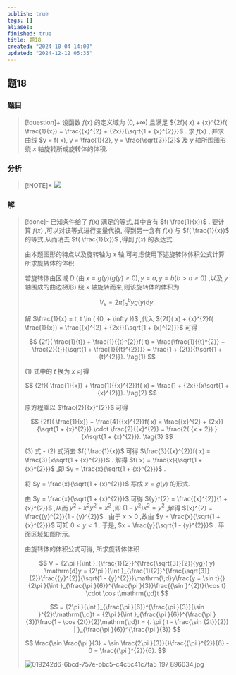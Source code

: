 ```yaml
---
publish: true
tags: []
aliases: 
finished: true
title: 题18
created: "2024-10-04 14:00"
updated: "2024-12-12 05:35"
---
```

## 题18
### 题目
> [!question]+
> 设函数 $f( x)$ 的定义域为 $( {0, + \infty })$ 且满足 ${2f}( x) + {x}^{2}f( \frac{1}{x}) = \frac{{x}^{2} + {2x}}{\sqrt{1 + {x}^{2}}}$ . 求 $f( x)$ , 并求曲线 $y = f( x), y = \frac{1}{2}, y = \frac{\sqrt{3}}{2}$ 及 $y$ 轴所围图形绕 $x$ 轴旋转所成旋转体的体积.
### 分析
> [!NOTE]+
> ![](https://img.hwenyi.tech/202412121334894.webp)
### 解
> [!done]-
> 已知条件给了 $f( x)$ 满足的等式,其中含有 $f( \frac{1}{x})$ . 要计算 $f( x)$ ,可以对该等式进行变量代换, 得到另一含有 $f( x)$ 与 $f( \frac{1}{x})$ 的等式,从而消去 $f( \frac{1}{x})$ ,得到 $f( x)$ 的表达式.
> 
> 由本题图形的特点以及旋转轴为 $x$ 轴,可考虑使用下述旋转体体积公式计算所求旋转体的体积.
> 
> 若旋转体由区域 $D$ (由 $x = g( y) ( {g( y) \geq 0}), y = a, y = b( {b > a \geq 0})$ ,以及 $y$ 轴围成的曲边梯形) 绕 $x$ 轴旋转而来,则该旋转体的体积为
> 
> $$
> {V}_{x} = {2\pi }{\int }_{a}^{b}{yg}( y) \mathrm{d}y.
> $$
> 
> 解 $\frac{1}{x} = t, t \in ( {0, + \infty })$ ,代入 ${2f}( x) + {x}^{2}f( \frac{1}{x}) = \frac{{x}^{2} + {2x}}{\sqrt{1 + {x}^{2}}}$ 可得
> 
> $$
> {2f}( \frac{1}{t}) + \frac{1}{{t}^{2}}f( t) = \frac{\frac{1}{{t}^{2}} + \frac{2}{t}}{\sqrt{1 + \frac{1}{{t}^{2}}}} = \frac{1 + {2t}}{t\sqrt{1 + {t}^{2}}}. \tag{1}
> $$
> 
> (1) 式中的 $t$ 换为 $x$ 可得
> 
> $$
> {2f}( \frac{1}{x}) + \frac{1}{{x}^{2}}f( x) = \frac{1 + {2x}}{x\sqrt{1 + {x}^{2}}}. \tag{2}
> $$
> 
> 原方程乘以 $\frac{2}{{x}^{2}}$ 可得
> 
> $$
> {2f}( \frac{1}{x}) + \frac{4}{{x}^{2}}f( x) = \frac{{x}^{2} + {2x}}{\sqrt{1 + {x}^{2}}} \cdot \frac{2}{{x}^{2}} = \frac{2( {x + 2}) }{x\sqrt{1 + {x}^{2}}}. \tag{3}
> $$
> 
> (3) 式 - (2) 式消去 $f( \frac{1}{x})$ 可得 $\frac{3}{{x}^{2}}f( x) = \frac{3}{x\sqrt{1 + {x}^{2}}}$ . 解得 $f( x) = \frac{x}{\sqrt{1 + {x}^{2}}}$ ,即 $y = \frac{x}{\sqrt{1 + {x}^{2}}}$ .
> 
> 将 $y = \frac{x}{\sqrt{1 + {x}^{2}}}$ 写成 $x = g( y)$ 的形式.
> 
> 由 $y = \frac{x}{\sqrt{1 + {x}^{2}}}$ 可得 ${y}^{2} = \frac{{x}^{2}}{1 + {x}^{2}}$ ,从而 ${y}^{2} + {x}^{2}{y}^{2} = {x}^{2}$ ,即 $( {1 - {y}^{2}}) {x}^{2} = {y}^{2}$ ,解得 ${x}^{2} = \frac{{y}^{2}}{1 - {y}^{2}}$ . 由于 $x > 0$ ,故由 $y = \frac{x}{\sqrt{1 + {x}^{2}}}$ 可知 $0 < y < 1$ . 于是, $x = \frac{y}{\sqrt{1 - {y}^{2}}}$ . 平面区域如图所示.
> 
> 由旋转体的体积公式可得, 所求旋转体体积
> 
> $$
> V = {2\pi }{\int }_{\frac{1}{2}}^{\frac{\sqrt{3}}{2}}{yg}( y) \mathrm{d}y = {2\pi }{\int }_{\frac{1}{2}}^{\frac{\sqrt{3}}{2}}\frac{{y}^{2}}{\sqrt{1 - {y}^{2}}}\mathrm{\;d}y\frac{y = \sin t}{}{2\pi }{\int }_{\frac{\pi }{6}}^{\frac{\pi }{3}}\frac{{\sin }^{2}t}{\cos t} \cdot \cos t\mathrm{\;d}t
> $$
> 
> $$
> = {2\pi }{\int }_{\frac{\pi }{6}}^{\frac{\pi }{3}}{\sin }^{2}t\mathrm{\;d}t = {2\pi }{\int }_{\frac{\pi }{6}}^{\frac{\pi }{3}}\frac{1 - \cos {2t}}{2}\mathrm{\;d}t = {. \pi ( t - \frac{\sin {2t}}{2}) | }_{\frac{\pi }{6}}^{\frac{\pi }{3}}
> $$
> 
> $$
> \frac{\sin \frac{\pi }{3} = \sin \frac{2\pi }{3}}{}\frac{{\pi }^{2}}{6} - 0 = \frac{{\pi }^{2}}{6}.
> $$
> 
> ![019242d6-6bcd-757e-bbc5-c4c5c41c7fa5_197_896034.jpg](https://img.hwenyi.tech/202409302017991.webp)